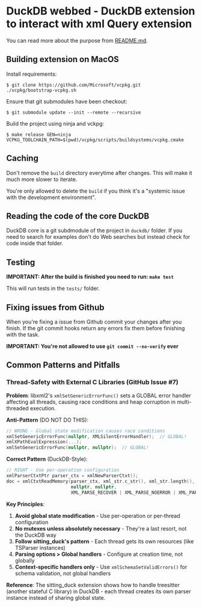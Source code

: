 # DuckDB webbed - DuckDB extension to interact with xml Query extension
You can read more about the purpose from [README.md](./README.md).

## Building extension on MacOS
Install requirements:
```
$ git clone https://github.com/Microsoft/vcpkg.git
./vcpkg/bootstrap-vcpkg.sh
```

Ensure that git submodules have been checkout:
```
$ git submodule update --init --remote --recursive
```

Build the project using ninja and vckpg:
```
$ make release GEN=ninja VCPKG_TOOLCHAIN_PATH=$(pwd)/vcpkg/scripts/buildsystems/vcpkg.cmake
```

## Caching
Don't remove the `build` directory everytime after changes. This will make it much more slower to iterate.

You're only allowed to delete the `build` if you think it's a "systemic issue with the development environment".

## Reading the code of the core DuckDB
DuckDB core is a git subdmodule of the project in `duckdb/` folder. If you need to search for examples don't do Web searches but instead check for code inside that folder.

## Testing
**IMPORTANT: After the build is finished you need to run: `make test`**

This will run tests in the `tests/` folder.

## Fixing issues from Github
When you're fixing a issue from Github commit your changes after you finish. If the git commit hooks return any errors fix them before finishing with the task.

**IMPORTANT: You're not allowed to use `git commit --no-verify` ever**

## Common Patterns and Pitfalls

### Thread-Safety with External C Libraries (GitHub Issue #7)

**Problem**: libxml2's `xmlSetGenericErrorFunc()` sets a GLOBAL error handler affecting all threads, causing race conditions and heap corruption in multi-threaded execution.

**Anti-Pattern** (DO NOT DO THIS):
```cpp
// WRONG - Global state modification causes race conditions
xmlSetGenericErrorFunc(nullptr, XMLSilentErrorHandler);  // GLOBAL!
xmlXPathEvalExpression(...);
xmlSetGenericErrorFunc(nullptr, nullptr);  // GLOBAL!
```

**Correct Pattern** (DuckDB-Style):
```cpp
// RIGHT - Use per-operation configuration
xmlParserCtxtPtr parser_ctx = xmlNewParserCtxt();
doc = xmlCtxtReadMemory(parser_ctx, xml_str.c_str(), xml_str.length(),
                        nullptr, nullptr,
                        XML_PARSE_RECOVER | XML_PARSE_NOERROR | XML_PARSE_NOWARNING);
```

**Key Principles**:
1. **Avoid global state modification** - Use per-operation or per-thread configuration
2. **No mutexes unless absolutely necessary** - They're a last resort, not the DuckDB way
3. **Follow sitting_duck's pattern** - Each thread gets its own resources (like TSParser instances)
4. **Parsing options > Global handlers** - Configure at creation time, not globally
5. **Context-specific handlers only** - Use `xmlSchemaSetValidErrors()` for schema validation, not global handlers

**Reference**: The sitting_duck extension shows how to handle treesitter (another stateful C library) in DuckDB - each thread creates its own parser instance instead of sharing global state.